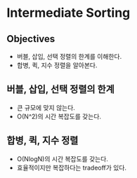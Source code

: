 # Intermediate Sorting

## Objectives

- 버블, 삽입, 선택 정렬의 한계를 이해한다.
- 합병, 퀵, 지수 정렬을 알아본다.

## 버블, 삽입, 선택 정렬의 한계

- 큰 규모에 맞지 않는다.
- O(N^2)의 시간 복잡도를 갖는다.

## 합병, 퀵, 지수 정렬

- O(NlogN)의 시간 복잡도를 갖는다.
- 효율적이지만 복잡하다는 tradeoff가 있다.
